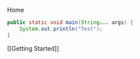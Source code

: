 Home

```java
public static void main(String... args) {
    System.out.println("Test");
}
```

<div class="inline-links">

[[Getting Started]]

</div>

